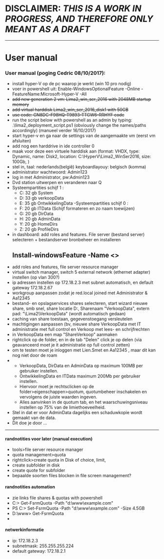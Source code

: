 # DISCLAIMER: _THIS IS A WORK IN PROGRESS, AND THEREFORE ONLY MEANT AS A DRAFT_

***


# User manual

### User manual (poging Cedric 08/10/2017):

- install hyper-V op de pc waarop je werkt (win 10 pro nodig)
- voer in powershell uit: Enable-WindowsOptionalFeature -Online -FeatureName:Microsoft-Hyper-V -All
- ~~add new generation 2 vm: Lima2_win_ser_2016 with 2048MB startup memory~~
- ~~add virtual harddisk Lima2_win_ser_2016_disk1 with 50GB~~
- ~~use code: GN8DC-F98HQ-T9893-TTGW6-RRHYF code~~
- run the script below with powershell as an admin by typing: .\lima2_deployment_script.ps1 (obviously change the names/paths accordingly)
(manueel verder 16/10/2017)
- start hyper-v en ga naar de settings van de aangemaakte vm (eerst vm afsluiten)
- add nog een harddrive in ide controller 0
- maak voor deze een virtuele harddisk aan (format: VHDX, type: Dynamic, name: Disk2, location: C:\HyperV\Lima2_WinSer2016\, size: 100Gb, )  
- stel in, taal: nederlands(belgiê) keyboardlayouy: belgisch (komma)
- administrator wachtwoord: Admin123
- log in met Administrator, pw:Admin123 
- Dvd station uitwerpen en veranderen naar Q
- Systeempartities schijf 1 : 
	- C: 32 gb System 
	- D: 33 gb verkoopData
	- E: 35 gb OntwikkelingData
-Systeempartities schijf 0 : 
	- F: 20 gb ITData  (Schijf formateren en zo naam toewijzen)
	- G: 20 gb DirData 
	- H: 20 gb AdminData
	- Y: 20 gb HomeDirs
	- Z: 20 gb ProfileDirs
- in dashboard: add roles and features. File server (bestand server) selecteren + bestandserver bronbeheer en installeren
  ## Install-windowsFeature -Name <>
 - add roles and features, file server resource manager
- virtual switch manager, switch 5 external network (ethernet adapter) instellen (op vlan 300?)
- ip adressen instellen op 172.18.2.3 met subnet automatisch, en default gateway 172.18.2.67
- workgroup aanpassen zodat je red.local joined met Administrator & Aa12345
- bestand- en opslagservices shares selecteren, start wizard nieuwe share, smb snel, share locatie D:, Sharenaam "VerkoopData", extern pad: "\\Lima2\VerkoopData" (wordt automatisch gedaan)
- caching van share toestaan, gegevenstoegang versleutelen 
- machtigingen aanpassen (bv, nieuwe share VerkoopData met IT administratie met full control en Verkoop met lees- en schrijfrechten
- in VerkoopData een map "ShareVerkoop" aanmaken
- rightclick op de folder, en in de tab "Delen" click je op delen (via geavanceerd moet je it administratie op full control zetten)
- om te testen moet je inloggen met Lien.Smet en Aa12345 , maar dit kan nog niet door de roam
- - VerkoopData, DirData en AdminData op maximum 100MB per gebruiker instellen. 
  -  OntwikkelingData en ITData maximum 200Mb per gebruiker instellen.
  - Hiervoor moet je rechtsclicken op de folder>eigenschappen>quotum, quotumbeheer inschakelen en vervolgens de juiste waarden ingeven.
  - Alles aanvinken in de quotum tab, en het waarschuwingsniveau instellen op 75% van de limiethoeveelheid.
- Stel in dat er voor AdminData dagelijks een schaduwkopie wordt gemaakt van de data.
- Dit doe je door ...

***


#### randnotities voor later (manual execution) 
- tools>file server resource manager
- quota management>quota
- rightclick>create quota in Disk of choice, limit,
- create subfolder in disk
- create quote for subfolder
- bepaalde soorten files blocken in file screen management?


#### randnotities automation
- zie links file shares & quotas with powershell
- C:\> Get-FsrmQuota -Path "d:\www\example.com"
- PS C:\> Set-FsrmQuota -Path "d:\www\example.com" -Size 4.5GB
- D:\www> Get-FsrmQuota
- 

#### netwerkinformatie
- ip: 172.18.2.3
- subnetmask: 255.255.255.224
- default gateway: 172.18.2.1
